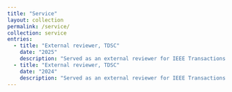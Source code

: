 ```yaml
---
title: "Service"
layout: collection
permalink: /service/
collection: service
entries:
  - title: "External reviewer, TDSC"
    date: "2025"
    description: "Served as an external reviewer for IEEE Transactions on Dependable and Secure Computing (2025)"
  - title: "External reviewer, TDSC"
    date: "2024"
    description: "Served as an external reviewer for IEEE Transactions on Dependable and Secure Computing (2024)"
---
```

